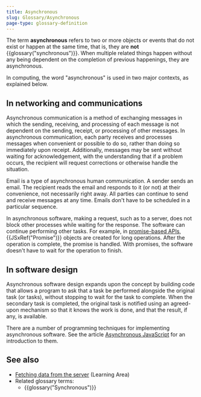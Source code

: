 ```yaml
---
title: Asynchronous
slug: Glossary/Asynchronous
page-type: glossary-definition
---
```




The term **asynchronous** refers to two or more objects or events that do not exist or happen at the same time, that is, they are **not** {{glossary("synchronous")}}. When multiple related things happen without any being dependent on the completion of previous happenings, they are asynchronous.

In computing, the word "asynchronous" is used in two major contexts, as explained below.

## In networking and communications

Asynchronous communication is a method of exchanging messages in which the sending, receiving, and processing of each message is not dependent on the sending, receipt, or processing of other messages. In asynchronous communication, each party receives and processes messages when convenient or possible to do so, rather than doing so immediately upon receipt. Additionally, messages may be sent without waiting for acknowledgement, with the understanding that if a problem occurs, the recipient will request corrections or otherwise handle the situation.

Email is a type of asynchronous human communication. A sender sends an email. The recipient reads the email and responds to it (or not) at their convenience, not necessarily right away. All parties can continue to send and receive messages at any time. Emails don't have to be scheduled in a particular sequence.

In asynchronous software, making a request, such as to a server, does not block other processes while waiting for the response. The software can continue performing other tasks. For example, in [promise-based APIs](/Learn/JavaScript/Asynchronous/Implementing_a_promise-based_API), {{JSxRef("Promise")}} objects are created for long operations. After the operation is complete, the promise is handled. With promises, the software doesn't have to wait for the operation to finish.

## In software design

Asynchronous software design expands upon the concept by building code that allows a program to ask that a task be performed alongside the original task (or tasks), without stopping to wait for the task to complete. When the secondary task is completed, the original task is notified using an agreed-upon mechanism so that it knows the work is done, and that the result, if any, is available.

There are a number of programming techniques for implementing asynchronous software. See the article [Asynchronous JavaScript](/Learn/JavaScript/Asynchronous) for an introduction to them.

## See also

- [Fetching data from the server](/Learn/JavaScript/Client-side_web_APIs/Fetching_data) (Learning Area)
- Related glossary terms:
  - {{glossary("Synchronous")}}
